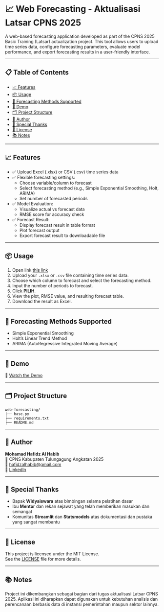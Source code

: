 # 📈 Web Forecasting - Aktualisasi Latsar CPNS 2025

A web-based forecasting application developed as part of the CPNS 2025 Basic Training (Latsar) actualization project. This tool allows users to upload time series data, configure forecasting parameters, evaluate model performance, and export forecasting results in a user-friendly interface.

---

## 📋 Table of Contents

- [📈 Features](#-features)
- [📦 Usage](#-usage)
- [🧠 Forecasting Methods Supported](#-forecasting-methods-supported)
- [🎥 Demo](#-demo)
- [🗂️ Project Structure](#-project-structure)
- [👤 Author](#-author)
- [🙏 Special Thanks](#-special-thanks)
- [📄 License](#-license)
- [📚 Notes](#-notes)

---

## 📈 Features

- ✅ Upload Excel (.xlsx) or CSV (.csv) time series data  
- ✅ Flexible forecasting settings:
  - Choose variable/column to forecast
  - Select forecasting method (e.g., Simple Exponential Smoothing, Holt, ARIMA)
  - Set number of forecasted periods  
- ✅ Model Evaluation:
  - Visualize actual vs forecast data
  - RMSE score for accuracy check  
- ✅ Forecast Result:
  - Display forecast result in table format
  - Plot forecast output
  - Export forecast result to downloadable file  

---

## 📦 Usage

1. Open link [this link](https://timeseries-forecasting.streamlit.app/)
2. Upload your `.xlsx` or `.csv` file containing time series data.
3. Choose which column to forecast and select the forecasting method.
4. Input the number of periods to forecast.
5. Click **PILIH**.
6. View the plot, RMSE value, and resulting forecast table.
7. Download the result as Excel.

---

## 🧠 Forecasting Methods Supported

- Simple Exponential Smoothing  
- Holt’s Linear Trend Method  
- ARIMA (AutoRegressive Integrated Moving Average)  

---

## 🎥 Demo

🔗 [Watch the Demo](https://youtu.be/ClxcSgtwIiA)

---

## 🗂️ Project Structure

```
web-forecasting/
├── base.py
├── requirements.txt
├── README.md
```

---

## 👤 Author

**Mohamad Hafidz Al Habib**  
📍 CPNS Kabupaten Tulungagung Angkatan 2025  
📧 hafidzalhabib@gmail.com  
🔗 [LinkedIn](https://www.linkedin.com/in/mohamad-hafidz-al-habib-99609b237)

---

## 🙏 Special Thanks

- Bapak **Widyaiswara** atas bimbingan selama pelatihan dasar  
- Ibu **Mentor** dan rekan sejawat yang telah memberikan masukan dan semangat  
- Komunitas **Streamlit** dan **Statsmodels** atas dokumentasi dan pustaka yang sangat membantu  

---

## 📄 License

This project is licensed under the MIT License.  
See the [LICENSE](LICENSE) file for more details.

---

## 📚 Notes

Project ini dikembangkan sebagai bagian dari tugas aktualisasi Latsar CPNS 2025. Aplikasi ini diharapkan dapat digunakan untuk kebutuhan analisis dan perencanaan berbasis data di instansi pemerintahan maupun sektor lainnya.

